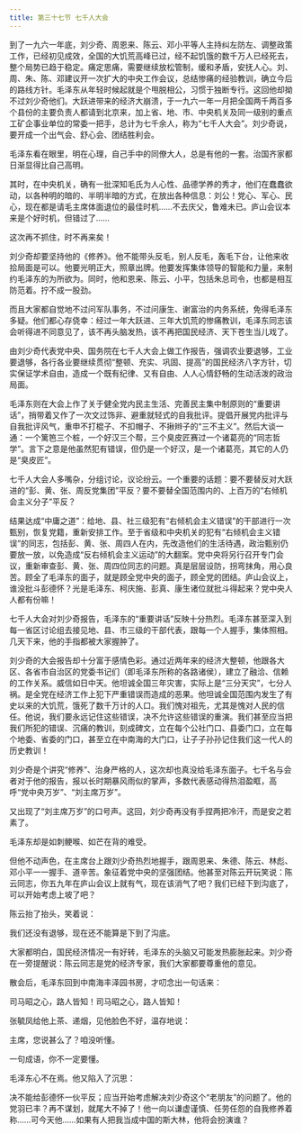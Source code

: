 ```yaml
---
title: 第三十七节 七千人大会
---
```


到了一九六一年底，刘少奇、周恩来、陈云、邓小平等人主持纠左防左、调整政策工作，已经初见成效，全国的大饥荒高峰已过，经不起饥饿的数千万人已经死去，整个局势已趋于稳定。痛定思痛，需要继续放松管制，缓和矛盾，安抚人心。刘、周、朱、陈、邓建议开一次扩大的中央工作会议，总结惨痛的经验教训，确立今后的路线方针。毛泽东从年轻时候起就是个甩脱相公，习惯于独断专行。这回他却拗不过刘少奇他们。大跃进带来的经济大崩溃，于一九六一年一月把全国两千两百多个县份的主要负责人都请到北京来，加上省、地、市、中央机关及同一级别的重点工矿企事业单位的常委一把手，总计为七千余人，称为“七千人大会”。刘少奇说，要开成一个出气会、舒心会、团结胜利会。

毛泽东看在眼里，明在心理，自己手中的同僚大人，总是有他的一套。治国齐家都日渐显得比自己高明。

其时，在中央机关，确有一批深知毛氏为人心性、品德学养的秀才，他们在蠢蠢欲动，以各种明的暗的、半明半暗的方式，在放出各种信息：刘公！党心、军心、民心，现在都是请毛主席体面退位的最佳时机……不去庆父，鲁难未已。庐山会议本来是个好时机，但错过了……

这次再不抓住，时不再来矣！

刘少奇却要坚持他的《修养》。他不能带头反毛，别人反毛，轰毛下台，让他来收拾局面是可以。他要光明正大，照章出牌。他要发挥集体领导的智能和力量，来制约毛泽东的为所欲为。同时，他和恩来、陈云、小平，包括朱总司令，也都是相互防范着。拧不成一股劲。

而且大家都自觉地不过问军队事务，不过问康生、谢富治的内务系统，免得毛泽东多疑。他们都心存侥幸：经过一年大跃进、三年大饥荒的惨痛教训，毛泽东同志该会听得进不同意见了，该不再头脑发热，该不再把国民经济、天下苍生当儿戏了。

由刘少奇代表党中央、国务院在七千人大会上做工作报告，强调农业要退够，工业要退够，各行各业要继续贯彻“整顿、充实、巩固、提高”的国民经济八字方针，切实保证学术自由，造成一个既有纪律、又有自由、人人心情舒畅的生动活泼的政治局面。

毛泽东则在大会上作了关于健全党内民主生活、完善民主集中制原则的“重要讲话”，捎带着又作了一次文过饰非、避重就轻式的自我批评。提倡开展党内批评与自我批评风气，重申不打棍子、不扣帽子、不揪辫子的“三不主义”。然后大谈一通：一个篱笆三个桩，一个好汉三个帮，三个臭皮匠赛过一个诸葛亮的“同志哲学”。言下之意是他虽然犯有错误，但仍是一个好汉，是一个诸葛亮，其它的人仍是“臭皮匠”。

七千人大会人多嘴杂，分组讨论，议论纷云。一个重要的话题：要不要替反对大跃进的“彭、黄、张、周反党集团”平反？要不要替全国范围内的、上百万的“右倾机会主义分子”平反？

结果达成“中庸之道”：给地、县、社三级犯有“右倾机会主义错误”的干部进行一次甄别，恢复党籍，重新安排工作。至于省级和中央机关的犯有“右倾机会主义错误”的同志，包括彭、黄、张、周四人在内，先改造他们的生活待遇，政治甄别仍要放一放，以免造成“反右倾机会主义运动”的大翻案。党中央将另行召开专门会议，重新审查彭、黄、张、周四位同志的问题。真是层层设防，拐弯抹角，用心良苦。顾全了毛泽东的面子，就是顾全党中央的面子，顾全党的团结。庐山会议上，谁没批斗彭德怀？光是毛泽东、柯庆施、彭真、康生诸位就批斗得起来？党中央人人都有份嘛！

七千人大会对刘少奇报告，毛泽东的“重要讲话”反映十分热烈。毛泽东甚至深入到每一省区讨论组去接见地、县、市三级的干部代表，跟每一个人握手，集体照相。几天下来，他的手指都被大家握肿了。

刘少奇的大会报告却十分富于感情色彩。通过近两年来的经济大整顿，他跟各大区、各省市自治区的党委书记们（即毛泽东所称的各路诸侯），建立了融洽、信赖的工作关系。威信如日中天。他坦诚全国三年灾害，实际上是“三分天灾”，七分人祸。是全党在经济工作上犯下严重错误而造成的恶果。他坦诚全国范围内发生了有史以来的大饥荒，饿死了数千万计的人口。我们愧对祖先，尤其是愧对人民的信任。他说，我们要永远记住这些错误，决不允许这些错误的重演。我们甚至应当把我们所犯的错误、沉痛的教训，刻成碑文，立在每个公社门口、县委门口，立在每个地委、省委的门口，甚至立在中南海的大门口，让子子孙孙记住我们这一代人的历史教训！

刘少奇是个讲究“修养”、治身严格的人，这次却也真没给毛泽东面子。七千名与会者对于他的报告，报以长时期暴风雨似的掌声，多数代表感动得热泪盈眶，高呼“党中央万岁”、“刘主席万岁”。

又出现了“刘主席万岁”的口号声。这回，刘少奇再没有手捏两把冷汗，而是安之若素了。

毛泽东却是如刺鲠喉、如芒在背的难受。

但他不动声色，在主席台上跟刘少奇热烈地握手，跟周恩来、朱德、陈云、林彪、邓小平一一握手、道辛苦。象征着党中央的坚强团结。他甚至对陈云开玩笑说：陈云同志，你五九年在庐山会议上就有气，现在该消气了吧？我们已经下到沟底了，可以开始考虑上坡了吧？

陈云抬了抬头，笑着说：

我们还没有退够，现在还不能算是下到了沟底。

大家都明白，国民经济情况一有好转，毛泽东的头脑又可能发热膨胀起来。刘少奇在一旁提醒说：陈云同志是党的经济专家，我们大家都要尊重他的意见。

散会后，毛泽东回到中南海丰泽园书房，才叨念出一句话来：

司马昭之心，路人皆知！司马昭之心，路人皆知！

张毓凤给他上茶、递烟，见他脸色不好，温存地说：

主席，您说甚么了？咱没听懂。

一句成语，你不一定要懂。

毛泽东心不在焉。他又陷入了沉思：

决不能给彭德怀一伙平反；应当开始考虑解决刘少奇这个“老朋友”的问题了。他的党羽已丰？再不谋划，就尾大不掉了！他一向以谦虚谨慎、任劳任怨的自我修养着称……可今天他……如果有人把我当成中国的斯大林，他将会扮演谁？
